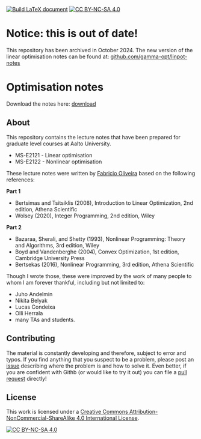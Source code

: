 [![Build LaTeX document](https://github.com/gamma-opt/optimisation-notes/actions/workflows/compile_files.yml/badge.svg?branch=main)](https://github.com/gamma-opt/optimisation-notes/actions/workflows/compile_files.yml)
[![CC BY-NC-SA 4.0][cc-by-nc-sa-shield]][cc-by-nc-sa]


# Notice: this is out of date!
This repository has been archived in October 2024. The new version of the linear optimisation notes can be found at: [github.com/gamma-opt/linpot-notes](https://github.com/gamma-opt/linopt-notes)




# Optimisation notes

Download the notes here: [download](https://gamma-opt.github.io/optimisation-notes/pdfs/optimisation-notes.pdf)


## About

This repository contains the lecture notes that have been prepared for graduate level courses at Aalto University. 
- MS-E2121 - Linear optimisation
- MS-E2122 - Nonlinear optimisation

These lecture notes were written by [Fabricio Oliveira](https://gamma-opt.aalto.fi/author/fabricio-oliveira/) based on the following references:

**Part 1**
- Bertsimas and Tsitsiklis (2008), Introduction to Linear Optimization, 2nd edition, Athena Scientific
- Wolsey (2020), Integer Programming, 2nd edition, Wiley

**Part 2**
- Bazaraa, Sherali, and Shetty (1993), Nonlinear Programming: Theory and Algorithms, 3rd edition, Wiley
- Boyd and Vandenberghe (2004), Convex Optimization, 1st edition, Cambridge University Press
- Bertsekas (2016), Nonlinear Programming, 3rd edition, Athena Scientific

Though I wrote those, these were improved by the work of many people to whom I am forever thankful, including but not limited to:
- Juho Andelmin
- Nikita Belyak
- Lucas Condeixa
- Olli Herrala
- many TAs and students.


## Contributing

The material is constantly developing and therefore, subject to error and typos. If you find anything that you suspect to be a problem, please post an [issue](https://github.com/gamma-opt/optimisation-notes/issues) describing where the problem is and how to solve it. Even better, if you are confident with Githb (or would like to try it out) you can file a [pull request](https://github.com/gamma-opt/optimisation-notes/pulls) directly! 


## License

This work is licensed under a
[Creative Commons Attribution-NonCommercial-ShareAlike 4.0 International License][cc-by-nc-sa].

[![CC BY-NC-SA 4.0][cc-by-nc-sa-image]][cc-by-nc-sa]

[cc-by-nc-sa]: http://creativecommons.org/licenses/by-nc-sa/4.0/
[cc-by-nc-sa-image]: https://licensebuttons.net/l/by-nc-sa/4.0/88x31.png
[cc-by-nc-sa-shield]: https://img.shields.io/badge/License-CC%20BY--NC--SA%204.0-lightgrey.svg

